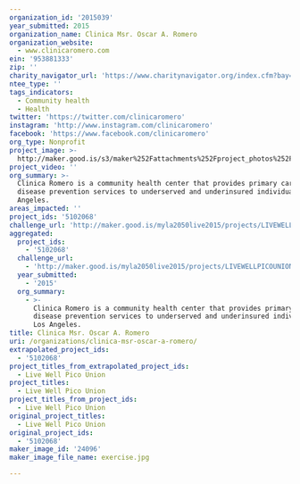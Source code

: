 ```yaml
---
organization_id: '2015039'
year_submitted: 2015
organization_name: Clinica Msr. Oscar A. Romero
organization_website:
  - www.clinicaromero.com
ein: '953881333'
zip: ''
charity_navigator_url: 'https://www.charitynavigator.org/index.cfm?bay=search.profile&ein=953881333'
ntee_type: ''
tags_indicators:
  - Community health
  - Health
twitter: 'https://twitter.com/clinicaromero'
instagram: 'http://www.instagram.com/clinicaromero'
facebook: 'https://www.facebook.com/clinicaromero'
org_type: Nonprofit
project_image: >-
  http://maker.good.is/s3/maker%252Fattachments%252Fproject_photos%252Fimages%252F24096%252Fdisplay%252Fexercise.jpg=c570x385
project_video: ''
org_summary: >-
  Clinica Romero is a community health center that provides primary care and
  disease prevention services to underserved and underinsured individuals in Los
  Angeles.
areas_impacted: ''
project_ids: '5102068'
challenge_url: 'http://maker.good.is/myla2050live2015/projects/LIVEWELLPICOUNION.html'
aggregated:
  project_ids:
    - '5102068'
  challenge_url:
    - 'http://maker.good.is/myla2050live2015/projects/LIVEWELLPICOUNION.html'
  year_submitted:
    - '2015'
  org_summary:
    - >-
      Clinica Romero is a community health center that provides primary care and
      disease prevention services to underserved and underinsured individuals in
      Los Angeles.
title: Clinica Msr. Oscar A. Romero
uri: /organizations/clinica-msr-oscar-a-romero/
extrapolated_project_ids:
  - '5102068'
project_titles_from_extrapolated_project_ids:
  - Live Well Pico Union
project_titles:
  - Live Well Pico Union
project_titles_from_project_ids:
  - Live Well Pico Union
original_project_titles:
  - Live Well Pico Union
original_project_ids:
  - '5102068'
maker_image_id: '24096'
maker_image_file_name: exercise.jpg

---
```

